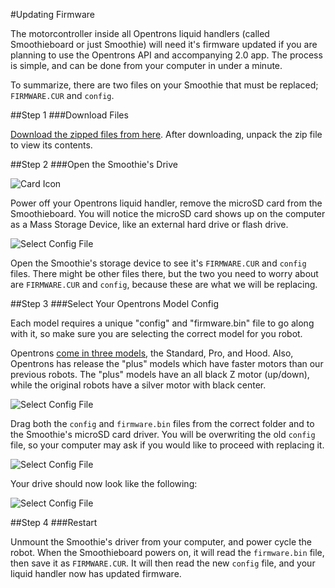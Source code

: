 #Updating Firmware

The motorcontroller inside all Opentrons liquid handlers (called Smoothieboard or just Smoothie) will need it's firmware updated if you are planning to use the Opentrons API and accompanying 2.0 app. The process is simple, and can be done from your computer in under a minute.

To summarize, there are two files on your Smoothie that must be replaced; `FIRMWARE.CUR` and `config`. 

##Step 1
###Download Files

[Download the zipped files from here](https://github.com/OpenTrons/smoothie-config/archive/2.0.0.zip). After downloading, unpack the zip file to view its contents.

##Step 2
###Open the Smoothie's Drive

![Card Icon](img/Update-Firmware/driveIcon.png)

Power off your Opentrons liquid handler, remove the microSD card from the Smoothieboard. You will notice the microSD card shows up on the computer as a Mass Storage Device, like an external hard drive or flash drive.

![Select Config File](img/Update-Firmware/firmware_files.png)

Open the Smoothie's storage device to see it's `FIRMWARE.CUR` and `config` files. There might be other files there, but the two you need to worry about are `FIRMWARE.CUR` and `config`, because these are what we will be replacing.

##Step 3
###Select Your Opentrons Model Config

Each model requires a unique "config" and "firmware.bin" file to go along with it, so make sure you are selecting the correct model for you robot.

Opentrons [come in three models](https://opentrons.com/robots), the Standard, Pro, and Hood. Also, Opentrons has release the "plus" models which have faster motors than our previous robots. The "plus" models have an all black Z motor (up/down), while the original robots have a silver motor with black center.

![Select Config File](img/Update-Firmware/SelectConfigFile.png)

Drag both the `config` and `firmware.bin` files from the correct folder and to the Smoothie's microSD card driver. You will be overwriting the old `config` file, so your computer may ask if you would like to proceed with replacing it.

![Select Config File](img/Update-Firmware/replaceConfig.png)

Your drive should now look like the following:

![Select Config File](img/Update-Firmware/dragFirmwareBin.png)

##Step 4
###Restart

Unmount the Smoothie's driver from your computer, and power cycle the robot. When the Smoothieboard powers on, it will read the `firmware.bin` file, then save it as `FIRMWARE.CUR`. It will then read the new `config` file, and your liquid handler now has updated firmware.
